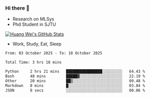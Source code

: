 ### Hi there 👋
- Research on MLSys
- Phd Student in SJTU
  
[![Huang Wei's GitHub Stats](https://github-readme-stats.vercel.app/api?username=huangwei021230&theme=tokyonight)](https://github.com/anuraghazra/github-readme-stats)

- Work, Study, Eat, Sleep


<!--START_SECTION:waka-->

```txt
From: 03 October 2025 - To: 10 October 2025

Total Time: 3 hrs 18 mins

Python     2 hrs 21 mins   ████████████████░░░░░░░░░   64.43 %
Bash       48 mins         █████▓░░░░░░░░░░░░░░░░░░░   22.19 %
Other      20 mins         ██▒░░░░░░░░░░░░░░░░░░░░░░   09.48 %
Markdown   8 mins          █░░░░░░░░░░░░░░░░░░░░░░░░   03.84 %
JSON       0 secs          ░░░░░░░░░░░░░░░░░░░░░░░░░   00.06 %
```

<!--END_SECTION:waka-->
